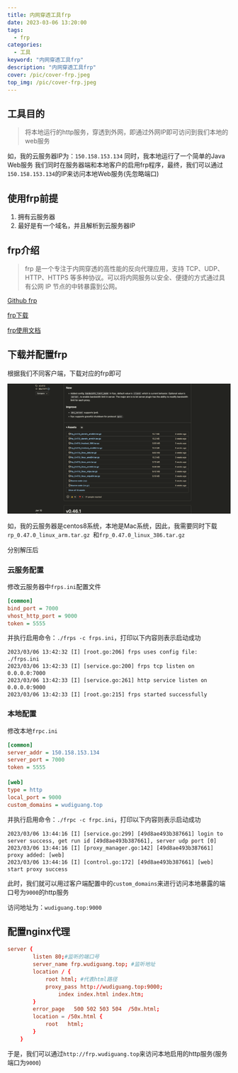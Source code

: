```yaml
---
title: 内网穿透工具frp
date: 2023-03-06 13:20:00
tags: 
  - frp
categories: 
  - 工具
keyword: "内网穿透工具frp"
description: "内网穿透工具frp"
cover: /pic/cover-frp.jpeg
top_img: /pic/cover-frp.jpeg
---
```


## 工具目的
> 将本地运行的http服务，穿透到外网，即通过外网IP即可访问到我们本地的web服务

如，我的云服务器IP为：`150.158.153.134`
同时，我本地运行了一个简单的Java Web服务
我们同时在服务器端和本地客户的启用frp程序，最终，我们可以通过`150.158.153.134`的IP来访问本地Web服务(先忽略端口)

## 使用frp前提

1. 拥有云服务器
2. 最好是有一个域名，并且解析到云服务器IP

## frp介绍
> frp 是一个专注于内网穿透的高性能的反向代理应用，支持 TCP、UDP、HTTP、HTTPS 等多种协议。可以将内网服务以安全、便捷的方式通过具有公网 IP 节点的中转暴露到公网。


[Github frp](https://github.com/fatedier/frp)

[frp下载](https://github.com/fatedier/frp/releases)

[frp使用文档](https://gofrp.org/docs/)

## 下载并配置frp

根据我们不同客户端，下载对应的frp即可

![frp release](../pic/github-frp-release.png)

如，我的云服务器是centos8系统，本地是Mac系统，因此，我需要同时下载`rp_0.47.0_linux_arm.tar.gz
`和`frp_0.47.0_linux_386.tar.gz`

分别解压后

### 云服务配置

修改云服务器中`frps.ini`配置文件
```ini
[common]
bind_port = 7000
vhost_http_port = 9000
token = 5555
```

并执行启用命令：`./frps -c frps.ini`，打印以下内容则表示启动成功

```log
2023/03/06 13:42:32 [I] [root.go:206] frps uses config file: ./frps.ini                                          
2023/03/06 13:42:33 [I] [service.go:200] frps tcp listen on 0.0.0.0:7000                                         
2023/03/06 13:42:33 [I] [service.go:261] http service listen on 0.0.0.0:9000                                     
2023/03/06 13:42:33 [I] [root.go:215] frps started successfully
```

### 本地配置

修改本地`frpc.ini`
```ini
[common]
server_addr = 150.158.153.134
server_port = 7000
token = 5555

[web]
type = http
local_port = 9000
custom_domains = wudiguang.top
```

并执行启用命令：`./frpc -c frpc.ini`，打印以下内容则表示启动成功
```log
2023/03/06 13:44:16 [I] [service.go:299] [49d8ae493b387661] login to server success, get run id [49d8ae493b387661], server udp port [0]
2023/03/06 13:44:16 [I] [proxy_manager.go:142] [49d8ae493b387661] proxy added: [web]
2023/03/06 13:44:16 [I] [control.go:172] [49d8ae493b387661] [web] start proxy success
```

此时，我们就可以用过客户端配置中的`custom_domains`来进行访问本地暴露的端口号为`9000`的http服务

访问地址为：`wudiguang.top:9000`

## 配置nginx代理

```conf
server {
		listen 80;#监听的端口号
		server_name frp.wudiguang.top; #监听地址
		location / { 
		    root html; #代表html路径
		    proxy_pass http://wudiguang.top:9000;
	            index index.html index.htm;
		}
	    error_page   500 502 503 504  /50x.html;
	    location = /50x.html {
	        root   html;
	    }
    }
```

于是，我们可以通过`http://frp.wudiguang.top`来访问本地启用的http服务(服务端口为`9000`)
